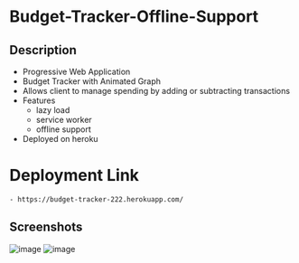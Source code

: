 # Budget-Tracker-Offline-Support


## Description
 - Progressive Web Application
 - Budget Tracker with Animated Graph
 - Allows client to manage spending by adding or subtracting transactions
 - Features 
    - lazy load
    - service worker
    - offline support
 - Deployed on heroku


# Deployment Link
    - https://budget-tracker-222.herokuapp.com/


## Screenshots


![image](https://user-images.githubusercontent.com/90432404/154777076-1b66bb68-eb00-44d2-a1bd-e40230ffcfa8.png)
![image](https://user-images.githubusercontent.com/90432404/154777437-48907712-5826-4d66-9bde-7ab58af8f2cb.png)

